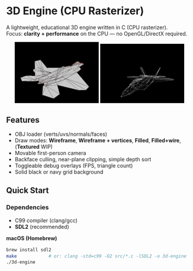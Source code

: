 
# 3D Engine (CPU Rasterizer)

A lightweight, educational 3D engine written in C (CPU rasterizer).  
Focus: **clarity + performance** on the CPU — no OpenGL/DirectX required.

<p align="center">
  <img src="images/OP_4.png" width="45%" alt="Wireframe with vertices"/>
  <img src="images/OP_1.png" width="45%" alt="Clean wireframe"/>
</p>


## Features
- OBJ loader (verts/uvs/normals/faces)
- Draw modes: **Wireframe**, **Wireframe + vertices**, **Filled**, **Filled+wire**, (**Textured** WIP)
- Movable first-person camera
- Backface culling, near-plane clipping, simple depth sort
- Toggleable debug overlays (FPS, triangle count)
- Solid black or navy grid background


## Quick Start

### Dependencies
- C99 compiler (clang/gcc)
- **SDL2** (recommended)

**macOS (Homebrew)**
```bash
brew install sdl2
make            # or: clang -std=c99 -O2 src/*.c -lSDL2 -o 3d-engine
./3d-engine
